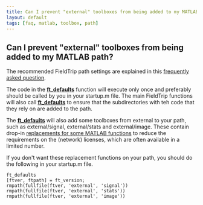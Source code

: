 ```yaml
---
title: Can I prevent "external" toolboxes from being added to my MATLAB path?
layout: default
tags: [faq, matlab, toolbox, path]
---
```


## Can I prevent "external" toolboxes from being added to my MATLAB path?

The recommended FieldTrip path settings are explained in this [frequently asked question](/should_i_add_fieldtrip_with_all_subdirectories_to_my_matlab_path).

The code in the **[ft_defaults](/reference/ft_defaults)** function will execute only once and preferably should be called by you in your startup.m file. The main FieldTrip functions will also call **[ft_defaults](/reference/ft_defaults)** to ensure that the subdirectories with teh code that they rely on are added to the path.

The **[ft_defaults](/reference/ft_defaults)** will also add some toolboxes from external to your path, such as external/signal, external/stats and external/image. These contain drop-in [replacements for some MATLAB functions](/faq/matlab_replacements) to reduce the requirements on the (network) licenses, which are often available in a limited number.

If you don't want these replacement functions on your path, you should do the following in your startup.m file.

    ft_defaults
    [ftver, ftpath] = ft_version;
    rmpath(fullfile(ftver, 'external', 'signal'))
    rmpath(fullfile(ftver, 'external', 'stats'))
    rmpath(fullfile(ftver, 'external', 'image'))
